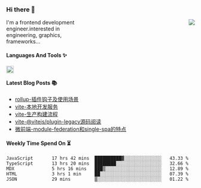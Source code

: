 <!--
**zhaohuanyuu/zhaohuanyuu** is a ✨ _special_ ✨ repository because its `README.md` (this file) appears on your GitHub profile.
-->

### Hi there 👋

<picture>
  <source media="(prefers-color-scheme: dark)" srcset="https://github-readme-stats.vercel.app/api?username=zhaohuanyuu&count_private=true&show_icons=true&theme=city_lights&hide_title=true">
  <img align="right" src="https://github-readme-stats.vercel.app/api?username=zhaohuanyuu&count_private=true&show_icons=true&hide_title=true">
</picture>

<p align="left" style="width:40%">I'm a frontend development engineer.interested in engineering, graphics, frameworks...</p>

#### Languages And Tools ✨

<img align="left" height="20" src="https://skillicons.dev/icons?i=js,ts,nodejs,rust,react,vue,svelte,gatsby,graphql,nestjs" />

</br>

#### Latest Blog Posts 📚
<!-- BLOG-POST-LIST:START -->
- [rollup-插件钩子及使用场景](https://auu.zone/post/rollup-plugin)
- [vite-本地开发服务](https://auu.zone/post/vite-server)
- [vite-生产构建流程](https://auu.zone/post/vite-build)
- [vite-@vitejs/plugin-legacy源码阅读](https://auu.zone/post/vite-legacy)
- [微前端-module-federation和single-spa的特点](https://auu.zone/post/micro-fe)
<!-- BLOG-POST-LIST:END -->

#### Weekly Time Spend On ⏳
<!--START_SECTION:waka-->

```text
JavaScript       17 hrs 42 mins  ██████████▓░░░░░░░░░░░░░░   43.33 %
TypeScript       13 hrs 20 mins  ████████░░░░░░░░░░░░░░░░░   32.66 %
MDX              5 hrs 16 mins   ███▒░░░░░░░░░░░░░░░░░░░░░   12.89 %
HTML             3 hrs 1 min     ██░░░░░░░░░░░░░░░░░░░░░░░   07.39 %
JSON             29 mins         ▒░░░░░░░░░░░░░░░░░░░░░░░░   01.22 %
```

<!--END_SECTION:waka-->
